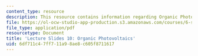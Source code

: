 ```yaml
---
content_type: resource
description: This resource contains information regarding Organic Photovoltaics.
file: https://ol-ocw-studio-app-production.s3.amazonaws.com/courses/6-s079-nanomaker-spring-2013/6df711c47ff711a98ae8c605f8711617_MIT6_S079S13_slides10.pdf
file_type: application/pdf
resourcetype: Document
title: 'Lecture Slides 10: Organic Photovoltaics'
uid: 6df711c4-7ff7-11a9-8ae8-c605f8711617
---
```


